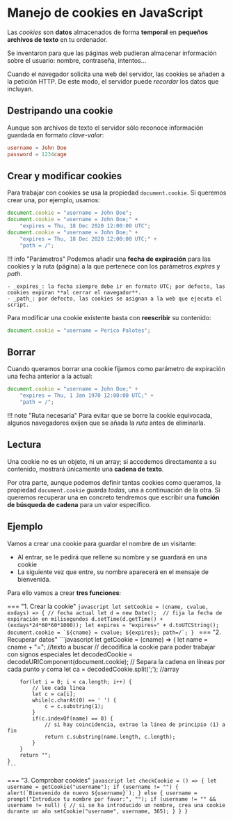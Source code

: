 # Manejo de cookies en JavaScript

Las _cookies_ son **datos** almacenados de forma **temporal** en **pequeños archivos de texto** en tu ordenador.

Se inventaron para que las páginas web pudieran almacenar información sobre el usuario: nombre, contraseña, intentos...

Cuando el navegador solicita una web del servidor, las cookies se añaden a la petición HTTP. De este modo, el servidor puede _recordar_ los datos que incluyan.

## Destripando una cookie

Aunque son archivos de texto el servidor sólo reconoce información guardada en formato _clave-valor_:

```conf
username = John Doe
password = 1234cage
```

## Crear y modificar cookies

Para trabajar con cookies se usa la propiedad `document.cookie`. Si queremos crear una, por ejemplo, usamos:

```javascript
document.cookie = "username = John Doe";
document.cookie = "username = John Doe;" + 
    "expires = Thu, 18 Dec 2020 12:00:00 UTC";
document.cookie = "username = John Doe;" +
    "expires = Thu, 18 Dec 2020 12:00:00 UTC;" +
    "path = /";
```

!!! info "Parámetros"
    Podemos añadir una **fecha de expiración** para las cookies y la ruta (página) a la que pertenece con los parámetros _expires_ y _path_.
    
    - _expires_: la fecha siempre debe ir en formato UTC; por defecto, las cookies expiran **al cerrar el navegador**.
    - _path_: por defecto, las cookies se asignan a la web que ejecuta el script.

Para modificar una cookie existente basta con **reescribir** su contenido:

```javascript
document.cookie = "username = Perico Palotes";
```

## Borrar

Cuando queramos borrar una cookie fijamos como parámetro de expiración una fecha anterior a la actual:

```javascript
document.cookie = "username = John Doe;" +
    "expires = Thu, 1 Jan 1970 12:00:00 UTC;" +
    "path = /";
```

!!! note "Ruta necesaria"
    Para evitar que se borre la cookie equivocada, algunos navegadores exijen que se añada la _ruta_ antes de eliminarla.

## Lectura

Una cookie no es un objeto, ni un array; si accedemos directamente a su contenido, mostrará únicamente una **cadena de texto**. 

Por otra parte, aunque podemos definir tantas cookies como queramos, la propiedad `document.cookie` guarda _todas_, una a continuación de la otra. Si queremos recuperar una en concreto tendremos que escribir una **función de búsqueda de cadena** para un valor específico.

## Ejemplo

Vamos a crear una cookie para guardar el nombre de un visitante:

- Al entrar, se le pedirá que rellene su nombre y se guardará en una cookie
- La siguiente vez que entre, su nombre aparecerá en el mensaje de bienvenida.

Para ello vamos a crear **tres funciones**:

=== "1. Crear la cookie"
    ```javascript
    let setCookie = (cname, cvalue, exdays) => {
        // fecha actual
        let d = new Date(); 
        // fija la fecha de expiración en milisegundos
        d.setTime(d.getTime() + (exdays*24*60*60*1000));
        let expires = "expires=" + d.toUTCString();
        document.cookie = `${cname} = cvalue; ${expires}; path=/`;
    }
    ```
=== "2. Recuperar datos"
    ```javascript
    let getCookie = (cname) => {
        let name = cname + "="; //texto a buscar
        // decodifica la cookie para poder trabajar con signos especiales 
        let decodedCookie = decodeURIComponent(document.cookie);
        // Separa la cadena en líneas por cada punto y coma
        let ca = decodedCookie.split(';'); //array

        for(let i = 0; i < ca.length; i++) {
            // lee cada línea
            let c = ca[i];
            while(c.charAt(0) == ' ') {
                c = c.substring(1);
            }
            if(c.indexOf(name) == 0) {
                // si hay coincidencia, extrae la línea de principio (1) a fin
                return c.substring(name.length, c.length);
            }
        }
        return "";
    }
    ```
=== "3. Comprobar cookies"
    ```javascript
    let checkCookie = () => {
        let username = getCookie("username");
        if (username != "") {
            alert(`Bienvenido de nuevo ${username}`);
        } else {
            username = prompt("Introduce tu nombre por favor:", "");
            if (username != "" && username != null) {
                // si se ha introducido un nombre, crea una cookie durante un año
                setCookie("username", username, 365);
            }
        }
    }
    ```

